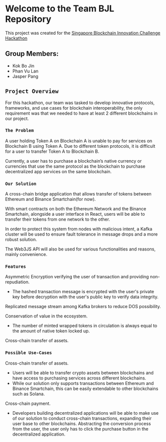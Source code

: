 # Welcome to the Team BJL Repository

This project was created for the [Singapore Blockchain Innovation Challenge Hackathon](https://sbic2021.sbip.sg/)

## Group Members:

 - Kok Bo Jin
 - Phan Vu Lan
 - Jasper Pang

## `Project Overview`

For this hackathon, our team was tasked to develop innovative protocols, frameworks, and use cases for blockchain interoperability, the only requirement was that we needed to have at least 2 different blockchains in our project. 

### `The Problem`

A user holding Token A on Blockchain A is unable to pay for services on Blockchain B using Token A. Due to different token protocols, it is difficult for a user to transfer Token A to Blockchain B.

Currently, a user has to purchase a blockchain’s native currency or currencies that use the same protocol as the blockchain to purchase decentralized app services on the same blockchain.


### `Our Solution`

A cross-chain bridge application that allows transfer of tokens between Ethereum and Binance Smartchain(for now).

With smart contracts on both the Ethereum Network and the Binance Smartchain, alongside a user interface in React, users will be able to transfer their tokens from one network to the other.

In order to protect this system from nodes with malicious intent, a Kafka cluster will be used to ensure fault tolerance in message drops and a more robust solution.

The Web3JS API will also be used for various functionalities and reasons, mainly convenience.

### `Features`

Asymmetric Encryption verifying the user of transaction and providing non-repudiation.
 - The hashed transaction message is encrypted with the user's private key before decryption with the user's public key to verify data integrity.
 
Replicated message stream among Kafka brokers to reduce DOS possibility.

Conservation of value in the ecosystem.
 - The number of minted wrapped tokens in circulation is always equal to the amount of native token locked up.
 
Cross-chain transfer of assets.

### `Possible Use-Cases`

Cross-chain transfer of assets.
 - Users will be able to transfer crypto assets between blockchains and have access to purchasing services across different blockchains.
 - While our solution only supports transactions between Ethereum and Binance Smartchain, this can be easily extendable to other blockchains such as Solana.
 
Cross-chain payment.
 - Developers building decentralized applications will be able to make use of our solution to conduct cross-chain transactions, expanding their user base to other blockchains. Abstracting the conversion process from the user, the user only has to click the purchase button in the decentralized application.
